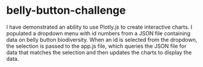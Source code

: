# belly-button-challenge
I have demonstrated an ability to use Plotly.js to create interactive charts. I populated a dropdown menu with id numbers from a JSON file containing data on belly button biodiversity. When an id is selected from the dropdown, the selection is passed to the app.js file, which queries the JSON file for data that matches the selection and then updates the charts to display the data. 

